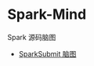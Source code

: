 # Spark-Mind
Spark 源码脑图

- [SparkSubmit 脑图](https://github.com/T-Janey/Spark-Mind/blob/master/sparksubmit/SparkSubmit.png)
